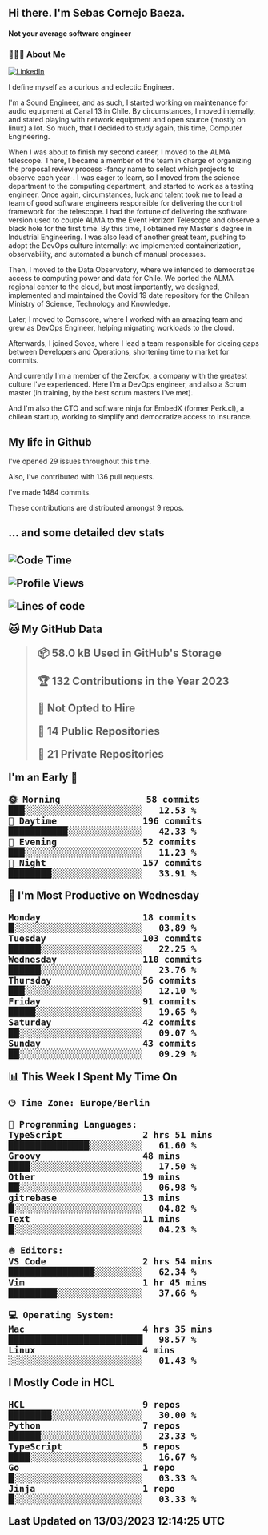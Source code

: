 <h2> Hi there.  I'm Sebas Cornejo Baeza.</h2>
<h4> Not your average software engineer</h4>
<h3> 👨🏻‍💻 About Me </h3>
<a href="http://linkedin.com/in/sebastian-cornejo-baeza/"><img alt="LinkedIn" src="https://img.shields.io/badge/Sebas%20Cornejo%20-informational?style=appveyor&logo=linkedin"></a>


I define myself as a curious and eclectic Engineer.

I'm a Sound Engineer, and as such, I started working on maintenance for audio equipment at Canal 13 in Chile.
By circumstances, I moved internally, and stated playing with network equipment and open source (mostly on linux) 
a lot. So much, that I decided to study again, this time, Computer Engineering.

When I was about to finish my second career, I moved to the ALMA telescope. There, I became a member of the team
in charge of organizing the proposal review process -fancy name to select which projects to observe each year-. 
I was eager to learn, so I moved from the science department to the computing department, and started to work as 
a testing engineer. Once again, circumstances, luck and talent took me to lead a team of good software engineers 
responsible for delivering the control framework for the telescope. I had the fortune of delivering the software
version used to couple ALMA to the Event Horizon Telescope and observe a black hole for the first time.
By this time, I obtained my Master's degree in Industrial Engineering.
I was also lead of another great team, pushing to adopt the DevOps culture internally: we implemented containerization, observability, and automated a bunch of manual processes.

Then, I moved to the Data Observatory, where we intended to democratize access to computing power
and data for Chile. We ported the ALMA regional center to the cloud, but most importantly, we designed, implemented
and maintained the Covid 19 date repository for the Chilean Ministry of Science, Technology and Knowledge.

Later, I moved to Comscore, where I worked with an amazing team and grew as DevOps Engineer, helping migrating workloads to the cloud.

Afterwards, I joined Sovos, where I lead a team responsible for closing gaps between Developers and Operations, shortening time to market for commits.

And currently I'm a member of the Zerofox, a company with the greatest culture I've experienced. Here I'm a DevOps
engineer, and also a Scrum master (in training, by the best scrum masters I've met).
 
And I'm also the CTO and software ninja for EmbedX (former Perk.cl), a chilean startup, working to simplify and democratize access to insurance.

<h2> My life in Github </h2>

I've opened 29 issues throughout this time.

Also, I've contributed with 136 pull requests.

I've made 1484 commits.

These contributions are distributed amongst 9 repos.

<h2>... and some detailed dev stats<h2>

<!--START_SECTION:waka-->
![Code Time](http://img.shields.io/badge/Code%20Time-288%20hrs%2036%20mins-blue)

![Profile Views](http://img.shields.io/badge/Profile%20Views-0-blue)

![Lines of code](https://img.shields.io/badge/From%20Hello%20World%20I%27ve%20Written-621.1%20thousand%20lines%20of%20code-blue)

**🐱 My GitHub Data** 

> 📦 58.0 kB Used in GitHub's Storage 
 > 
> 🏆 132 Contributions in the Year 2023
 > 
> 🚫 Not Opted to Hire
 > 
> 📜 14 Public Repositories 
 > 
> 🔑 21 Private Repositories 
 > 
**I'm an Early 🐤** 

```text
🌞 Morning                58 commits          ███░░░░░░░░░░░░░░░░░░░░░░   12.53 % 
🌆 Daytime                196 commits         ███████████░░░░░░░░░░░░░░   42.33 % 
🌃 Evening                52 commits          ███░░░░░░░░░░░░░░░░░░░░░░   11.23 % 
🌙 Night                  157 commits         ████████░░░░░░░░░░░░░░░░░   33.91 % 
```
📅 **I'm Most Productive on Wednesday** 

```text
Monday                   18 commits          █░░░░░░░░░░░░░░░░░░░░░░░░   03.89 % 
Tuesday                  103 commits         ██████░░░░░░░░░░░░░░░░░░░   22.25 % 
Wednesday                110 commits         ██████░░░░░░░░░░░░░░░░░░░   23.76 % 
Thursday                 56 commits          ███░░░░░░░░░░░░░░░░░░░░░░   12.10 % 
Friday                   91 commits          █████░░░░░░░░░░░░░░░░░░░░   19.65 % 
Saturday                 42 commits          ██░░░░░░░░░░░░░░░░░░░░░░░   09.07 % 
Sunday                   43 commits          ██░░░░░░░░░░░░░░░░░░░░░░░   09.29 % 
```


📊 **This Week I Spent My Time On** 

```text
🕑︎ Time Zone: Europe/Berlin

💬 Programming Languages: 
TypeScript               2 hrs 51 mins       ███████████████░░░░░░░░░░   61.60 % 
Groovy                   48 mins             ████░░░░░░░░░░░░░░░░░░░░░   17.50 % 
Other                    19 mins             ██░░░░░░░░░░░░░░░░░░░░░░░   06.98 % 
gitrebase                13 mins             █░░░░░░░░░░░░░░░░░░░░░░░░   04.82 % 
Text                     11 mins             █░░░░░░░░░░░░░░░░░░░░░░░░   04.23 % 

🔥 Editors: 
VS Code                  2 hrs 54 mins       ████████████████░░░░░░░░░   62.34 % 
Vim                      1 hr 45 mins        █████████░░░░░░░░░░░░░░░░   37.66 % 

💻 Operating System: 
Mac                      4 hrs 35 mins       █████████████████████████   98.57 % 
Linux                    4 mins              ░░░░░░░░░░░░░░░░░░░░░░░░░   01.43 % 
```

**I Mostly Code in HCL** 

```text
HCL                      9 repos             ████████░░░░░░░░░░░░░░░░░   30.00 % 
Python                   7 repos             ██████░░░░░░░░░░░░░░░░░░░   23.33 % 
TypeScript               5 repos             ████░░░░░░░░░░░░░░░░░░░░░   16.67 % 
Go                       1 repo              █░░░░░░░░░░░░░░░░░░░░░░░░   03.33 % 
Jinja                    1 repo              █░░░░░░░░░░░░░░░░░░░░░░░░   03.33 % 
```




 Last Updated on 13/03/2023 12:14:25 UTC
<!--END_SECTION:waka-->
